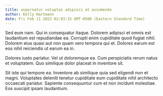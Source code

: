 ```yaml
---
title: aspernatur voluptas adipisci at assumenda
author: Kelly Hartmann
date: Fri Feb 11 2022 02:03:15 GMT-0500 (Eastern Standard Time)
---
```

Sed eum nam. Qui in consequatur itaque. Dolorem adipisci et omnis est laudantium est repudiandae ea. Corrupti enim cupiditate quod fugiat nihil. Dolorem eius quasi aut non quam vero tempora qui et. Dolores earum est eos nihil reiciendis ut earum ea in.

 Dolores iusto pariatur. Vel ut doloremque ea. Cum perspiciatis rerum natus et voluptatem. Quo similique dolor placeat in inventore sit.

 Sit iste qui tempore ea. Inventore ab similique quia sed eligendi non et magni. Voluptates deleniti tenetur cupiditate eum cupiditate nihil architecto occaecati pariatur. Sapiente consequuntur cum et non incidunt molestiae. Eos suscipit ipsam laudantium.